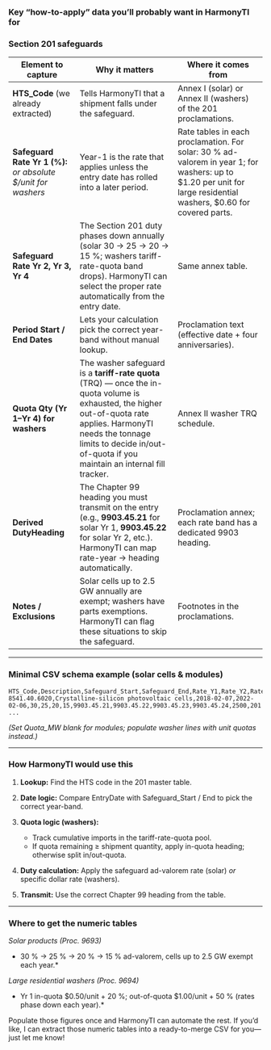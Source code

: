 ### **Key “how-to-apply” data you’ll probably want in HarmonyTI for**

### **Section 201 safeguards**

| **Element to capture**                                        | **Why it matters**                                                                                                                                                                                                                          | **Where it comes from**                                                                                                                                           |
| ------------------------------------------------------------- | ------------------------------------------------------------------------------------------------------------------------------------------------------------------------------------------------------------------------------------------- | ----------------------------------------------------------------------------------------------------------------------------------------------------------------- |
| **HTS_Code** (we already extracted)                           | Tells HarmonyTI that a shipment falls under the safeguard.                                                                                                                                                                                  | Annex I (solar) or Annex II (washers) of the 201 proclamations.                                                                                                   |
| **Safeguard Rate Yr 1 (%):** _or absolute $/unit for washers_ | Year-1 is the rate that applies unless the entry date has rolled into a later period.                                                                                                                                                       | Rate tables in each proclamation. For solar: 30 % ad-valorem in year 1; for washers: up to $1.20 per unit for large residential washers, $0.60 for covered parts. |
| **Safeguard Rate Yr 2, Yr 3, Yr 4**                           | The Section 201 duty phases down annually (solar 30 → 25 → 20 → 15 %; washers tariff-rate-quota band drops). HarmonyTI can select the proper rate automatically from the entry date.                                                        | Same annex table.                                                                                                                                                 |
| **Period Start / End Dates**                                  | Lets your calculation pick the correct year-band without manual lookup.                                                                                                                                                                     | Proclamation text (effective date + four anniversaries).                                                                                                          |
| **Quota Qty (Yr 1–Yr 4) for washers**                         | The washer safeguard is a **tariff-rate quota** (TRQ) — once the in-quota volume is exhausted, the higher out-of-quota rate applies. HarmonyTI needs the tonnage limits to decide in/out-of-quota if you maintain an internal fill tracker. | Annex II washer TRQ schedule.                                                                                                                                     |
| **Derived DutyHeading**                                       | The Chapter 99 heading you must transmit on the entry (e.g., **9903.45.21** for solar Yr 1, **9903.45.22** for solar Yr 2, etc.). HarmonyTI can map rate-year → heading automatically.                                                      | Proclamation annex; each rate band has a dedicated 9903 heading.                                                                                                  |
| **Notes / Exclusions**                                        | Solar cells up to 2.5 GW annually are exempt; washers have parts exemptions. HarmonyTI can flag these situations to skip the safeguard.                                                                                                     | Footnotes in the proclamations.                                                                                                                                   |

---

### **Minimal CSV schema example (solar cells & modules)**

```
HTS_Code,Description,Safeguard_Start,Safeguard_End,Rate_Y1,Rate_Y2,Rate_Y3,Rate_Y4,DutyHeading_Y1,DutyHeading_Y2,DutyHeading_Y3,DutyHeading_Y4,Quota_MW,Section
8541.40.6020,Crystalline-silicon photovoltaic cells,2018-02-07,2022-02-06,30,25,20,15,9903.45.21,9903.45.22,9903.45.23,9903.45.24,2500,201
...
```

_(Set_ _Quota_MW_ _blank for modules; populate washer lines with unit quotas instead.)_

---

### **How HarmonyTI would use this**

1. **Lookup:** Find the HTS code in the 201 master table.

2. **Date logic:** Compare EntryDate with Safeguard_Start / End to pick the correct year-band.

3. **Quota logic (washers):**
   - Track cumulative imports in the tariff-rate-quota pool.
   - If quota remaining ≥ shipment quantity, apply in-quota heading; otherwise split in/out-quota.

4. **Duty calculation:** Apply the safeguard ad-valorem rate (solar) _or_ specific dollar rate (washers).

5. **Transmit:** Use the correct Chapter 99 heading from the table.

---

### **Where to get the numeric tables**

_Solar products (Proc. 9693)_

- 30 % → 25 % → 20 % → 15 % ad-valorem, cells up to 2.5 GW exempt each year.\*

_Large residential washers (Proc. 9694)_

- Yr 1 in-quota $0.50/unit + 20 %; out-of-quota $1.00/unit + 50 % (rates phase down each year).\*

Populate those figures once and HarmonyTI can automate the rest. If you’d like, I can extract those numeric tables into a ready-to-merge CSV for you—just let me know!
